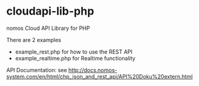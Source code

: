 cloudapi-lib-php
================

nomos Cloud API Library for PHP

There are 2 examples 
- example_rest.php for how to use the REST API
- example_realtime.php for Realtime functionality

API Documentation:
see http://docs.nomos-system.com/en/html/chp_json_and_rest_api/API%20Doku%20extern.html
